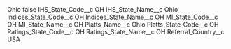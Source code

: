 <?xml version="1.0" encoding="UTF-8"?>
<CustomMetadata xmlns="http://soap.sforce.com/2006/04/metadata" xmlns:xsi="http://www.w3.org/2001/XMLSchema-instance" xmlns:xsd="http://www.w3.org/2001/XMLSchema">
    <label>Ohio</label>
    <protected>false</protected>
    <values>
        <field>IHS_State_Code__c</field>
        <value xsi:type="xsd:string">OH</value>
    </values>
    <values>
        <field>IHS_State_Name__c</field>
        <value xsi:type="xsd:string">Ohio</value>
    </values>
    <values>
        <field>Indices_State_Code__c</field>
        <value xsi:type="xsd:string">OH</value>
    </values>
    <values>
        <field>Indices_State_Name__c</field>
        <value xsi:type="xsd:string">OH</value>
    </values>
    <values>
        <field>MI_State_Code__c</field>
        <value xsi:type="xsd:string">OH</value>
    </values>
    <values>
        <field>MI_State_Name__c</field>
        <value xsi:type="xsd:string">OH</value>
    </values>
    <values>
        <field>Platts_Name__c</field>
        <value xsi:type="xsd:string">Ohio</value>
    </values>
    <values>
        <field>Platts_State_Code__c</field>
        <value xsi:type="xsd:string">OH</value>
    </values>
    <values>
        <field>Ratings_State_Code__c</field>
        <value xsi:type="xsd:string">OH</value>
    </values>
    <values>
        <field>Ratings_State_Name__c</field>
        <value xsi:type="xsd:string">OH</value>
    </values>
    <values>
        <field>Referral_Country__c</field>
        <value xsi:type="xsd:string">USA</value>
    </values>
</CustomMetadata>
